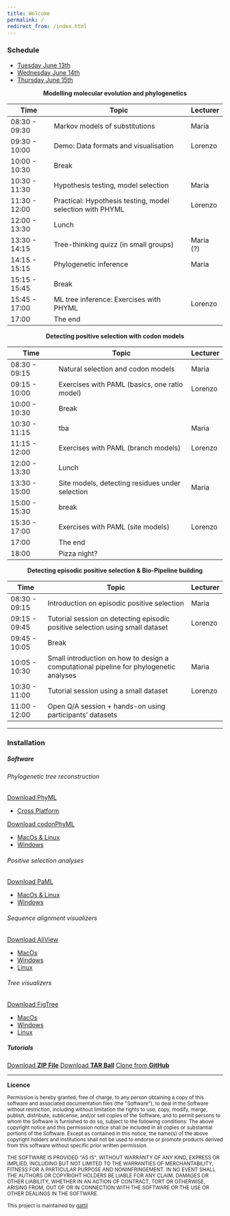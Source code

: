 ```yaml
---
title: Welcome
permalink: /
redirect_from: /index.html
---
```


### Schedule

<ul class="nav nav-tabs">
  <li class="active"><a href="#day1" data-toggle="tab">Tuesday June 13th</a></li>
  <li><a href="#day2" data-toggle="tab">Wednesday June 14th</a></li>
  <li><a href="#day3" data-toggle="tab">Thursday June 15th</a></li>
</ul>
<div id="myTabContent" class="tab-content">
  <div class="tab-pane fade active in" id="day1">

  <p><center><strong>Modelling molecular evolution and phylogenetics</strong></center></p>

  <table>
    <thead>
      <tr>
        <th>Time</th>
        <th>Topic</th>
        <th>Lecturer</th>
      </tr>
    </thead>
    <tbody>
      <tr>
        <td>08:30 - 09:30</td>
        <td>Markov models of substitutions</td>
        <td>Maria</td>
      </tr>
      <tr>
        <td>09:30 - 10:00</td>
        <td>Demo: Data formats and visualisation</td>
        <td>Lorenzo</td>
      </tr>
      <tr>
        <td>10:00 - 10:30</td>
        <td>Break</td>
        <td> </td>
      </tr>
      <tr>
        <td>10:30 - 11:30</td>
        <td>Hypothesis testing, model selection</td>
        <td>Maria</td>
      </tr>
      <tr>
        <td>11:30 - 12:00</td>
        <td>Practical: Hypothesis testing, model selection with PHYML</td>
        <td>Lorenzo</td>
      </tr>
      <tr>
        <td>12:00 - 13:30</td>
        <td>Lunch</td>
        <td> </td>
      </tr>
      <tr>
        <td>13:30 - 14:15</td>
        <td>Tree-thinking quizz (in small groups)</td>
        <td>Maria (?)</td>
      </tr>
      <tr>
        <td>14:15 - 15:15</td>
        <td>Phylogenetic inference</td>
        <td>Maria</td>
      </tr>
      <tr>
        <td>15:15 - 15:45</td>
        <td>Break</td>
        <td> </td>
      </tr>
      <tr>
        <td>15:45 - 17:00</td>
        <td>ML tree inference: Exercises with PHYML</td>
        <td>Lorenzo</td>
      </tr>
      <tr>
        <td>17:00</td>
        <td>The end</td>
        <td> </td>
      </tr>
    </tbody>
  </table>
  </div>
  <div class="tab-pane fade" id="day2">

  <p><center><strong> Detecting positive selection with codon models </strong></center></p>

  <table>
    <thead>
      <tr>
        <th>Time</th>
        <th>Topic</th>
        <th>Lecturer</th>
      </tr>
    </thead>
    <tbody>
      <tr>
        <td>08:30 - 09:15</td>
        <td>Natural selection and codon models</td>
        <td>Maria</td>
      </tr>
      <tr>
        <td>09:15 - 10:00</td>
        <td>Exercises with PAML (basics, one ratio model)</td>
        <td>Lorenzo</td>
      </tr>
      <tr>
        <td>10:00 - 10:30</td>
        <td>Break</td>
        <td> </td>
      </tr>
      <tr>
        <td>10:30 - 11:15</td>
        <td>tba</td>
        <td>Maria</td>
      </tr>
      <tr>
        <td>11:15 - 12:00</td>
        <td>Exercises with PAML (branch models)</td>
        <td>Lorenzo</td>
      </tr>
      <tr>
        <td>12:00 - 13:30</td>
        <td>Lunch</td>
        <td> </td>
      </tr>
      <tr>
        <td>13:30 - 15:00</td>
        <td>Site models, detecting residues under selection</td>
        <td>Maria</td>
      </tr>
      <tr>
        <td>15:00 - 15:30</td>
        <td>break</td>
        <td> </td>
      </tr>
      <tr>
        <td>15:30 - 17:00</td>
        <td>Exercises with PAML (site models)</td>
        <td>Lorenzo</td>
      </tr>
      <tr>
        <td>17:00</td>
        <td>The end</td>
        <td> </td>
      </tr>
      <tr>
        <td>18:00</td>
        <td>Pizza night?</td>
        <td> </td>
      </tr>
    </tbody>
  </table>
  </div>
  <div class="tab-pane fade" id="day3">

  <p><center><strong> Detecting episodic positive selection & Bio-Pipeline building </strong></center></p>

  <table>
    <thead>
      <tr>
        <th>Time</th>
        <th>Topic</th>
        <th>Lecturer</th>
      </tr>
    </thead>
    <tbody>
      <tr>
        <td>08:30 - 09:15</td>
        <td>Introduction on episodic positive selection</td>
        <td>Maria</td>
      </tr>
      <tr>
        <td>09:15 - 09:45</td>
        <td>Tutorial session on detecting episodic positive selection using small dataset</td>
        <td>Lorenzo</td>
      </tr>
      <tr>
        <td>09:45 - 10:05</td>
        <td>Break</td>
        <td> </td>
      </tr>
      <tr>
        <td>10:05 - 10:30</td>
        <td>Small introduction on how to design a computational pipeline for phylogenetic analyses</td>
        <td>Maria</td>
      </tr>
      <tr>
        <td>10:30 - 11:00</td>
        <td>Tutorial session using a small dataset</td>
        <td>Lorenzo</td>
      </tr>
      <tr>
        <td>11:00 - 12:00</td>
        <td>Open Q/A session + hands-on using participants’ datasets</td>
        <td></td>
      </tr>
    </tbody>
  </table>
  </div>
</div>


---

### Installation

##### Software


###### Phylogenetic tree reconstruction

<div class="btn-group">
  <a href="#" class="btn btn-default">Download PhyML</a>
  <a href="#" class="btn btn-default dropdown-toggle" data-toggle="dropdown"><span class="caret"></span></a>
  <ul class="dropdown-menu">
    <li><a href="http://www.atgc-montpellier.fr/download/binaries/phyml/PhyML-3.1.zip" class="btn btn-default active">Cross Platform</a></li>
  </ul>
</div>


<div class="btn-group">
  <a href="#" class="btn btn-default">Download codonPhyML</a>
  <a href="#" class="btn btn-default dropdown-toggle" data-toggle="dropdown"><span class="caret"></span></a>
  <ul class="dropdown-menu">
    <li><a href="https://sourceforge.net/projects/codonphyml/files/codonPhyML_macosx_binary_1.00_201407.24/download" class="btn btn-default active">MacOs & Linux</a></li>
    <li><a href="https://sourceforge.net/projects/codonphyml/files/codonPhyML_windows_binary_1.00_201407.24.exe/download" class="btn btn-default active">Windows</a></li>
  </ul>
</div>


###### Positive selection analyses

<div class="btn-group">
  <a href="#" class="btn btn-default">Download PaML</a>
  <a href="#" class="btn btn-default dropdown-toggle" data-toggle="dropdown"><span class="caret"></span></a>
  <ul class="dropdown-menu">
    <li><a href="http://abacus.gene.ucl.ac.uk/software/paml4.8a.macosx.tgz" class="btn btn-default active">MacOs & Linux</a></li>
    <li><a href="http://abacus.gene.ucl.ac.uk/software/paml4.9e.tgz" class="btn btn-default active">Windows</a></li>
  </ul>
</div>

###### Sequence alignment visualizers

<div class="btn-group">
  <a href="#" class="btn btn-default">Download AliView</a>
  <a href="#" class="btn btn-default dropdown-toggle" data-toggle="dropdown"><span class="caret"></span></a>
  <ul class="dropdown-menu">
    <li><a href="http://www.ormbunkar.se/aliview/downloads/mac/" class="btn btn-default active">MacOs</a></li>
    <li><a href="http://www.ormbunkar.se/aliview/downloads/windows/windows-version-1.18.1/" class="btn btn-default active">Windows</a></li>
    <li><a href="http://www.ormbunkar.se/aliview/downloads/linux/linux-version-1.18.1/" class="btn btn-default active">Linux</a></li>
  </ul>
</div>


###### Tree visualizers

<div class="btn-group">
  <a href="#" class="btn btn-default">Download FigTree</a>
  <a href="#" class="btn btn-default dropdown-toggle" data-toggle="dropdown"><span class="caret"></span></a>
  <ul class="dropdown-menu">
    <li><a href="http://tree.bio.ed.ac.uk/download.html?name=figtree&id=96&num=1" class="btn btn-default active">MacOs</a></li>
    <li><a href="http://tree.bio.ed.ac.uk/download.html?name=figtree&id=96&num=2" class="btn btn-default active">Windows</a></li>
    <li><a href="http://tree.bio.ed.ac.uk/download.html?name=figtree&id=96&num=3" class="btn btn-default active">Linux</a></li>
  </ul>
</div>


##### Tutorials

<a href="https://github.com/gattil/2016_FiPS_Tutorials/zipball/master" class="btn btn-default active">Download <strong>ZIP File</strong></a>
<a href="https://github.com/gattil/2016_FiPS_Tutorials/tarball/master" class="btn btn-default active">Download <strong>TAR Ball</strong></a>
<a href="https://github.com/gattil/2016_FiPS_Tutorials" class="btn btn-default active">Clone from <strong>GitHub</strong></a>

---

**Licence**

<p><small> Permission is hereby granted, free of charge, to any person obtaining a copy of this software and associated documentation files (the "Software"), to deal in the Software without restriction, including without limitation the rights to use, copy, modify, merge, publish, distribute, sublicense, and/or sell copies of the Software, and to permit persons to whom the Software is furnished to do so, subject to the following conditions: The above copyright notice and this permission notice shall be included in all copies or substantial portions of the Software. Except as contained in this notice, the name(s) of the above copyright holders and institutions shall not be used to endorse or promote products derived from this software without specific prior written permission. </small></p>
<p><small> THE SOFTWARE IS PROVIDED "AS IS", WITHOUT WARRANTY OF ANY KIND, EXPRESS OR IMPLIED, INCLUDING BUT NOT LIMITED TO THE WARRANTIES OF MERCHANTABILITY, FITNESS FOR A PARTICULAR PURPOSE AND NONINFRINGEMENT. IN NO EVENT SHALL THE AUTHORS OR COPYRIGHT HOLDERS BE LIABLE FOR ANY CLAIM, DAMAGES OR OTHER LIABILITY, WHETHER IN AN ACTION OF CONTRACT, TORT OR OTHERWISE, ARISING FROM, OUT OF OR IN CONNECTION WITH THE SOFTWARE OR THE USE OR OTHER DEALINGS IN THE SOFTWARE. </small></p>

<p><small>This project is maintained by <a href="https://github.com/gattil">gattil</a> </small></p>
